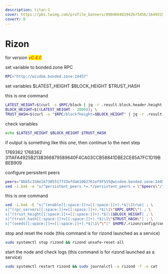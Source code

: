 ```yaml
---
description: titan-1
cover: https://pbs.twimg.com/profile_banners/890466481942675456/1649319780/1500x500
coverY: 0
---
```


# Rizon

for _version <mark style="color:red;">v0.4.0</mark>_

set variable to bonded.zone RPC

```bash
RPC="http://wisdom.bonded.zone:24457"
```

set variables $LATEST\_HEIGHT $BLOCK\_HEIGHT $TRUST\_HASH

this is one command

```bash
LATEST_HEIGHT=$(curl -s $RPC/block | jq -r .result.block.header.height); \
BLOCK_HEIGHT=$((LATEST_HEIGHT - 2000)); \
TRUST_HASH=$(curl -s "$RPC/block?height=$BLOCK_HEIGHT" | jq -r .result.block_id.hash)
```

check variables

```bash
echo $LATEST_HEIGHT $BLOCK_HEIGHT $TRUST_HASH
```

if output is something like this one, then continue to the next step

1769362 1768362 311AFA4925B213B366879589640F4CA03CCB58841DBE2CE85A7FC1D19BBEB909

configure persistent peers

```bash
peers="8bb5c158e167305517733efda61082761ef9f555@wisdom.bonded.zone:24456"
sed -i.bak -e "s/^persistent_peers *=.*/persistent_peers = \"$peers\"/" $HOME/.rizon/config/config.toml
```

this is one command

```bash
sed -i.bak -E "s|^(enable[[:space:]]+=[[:space:]]+).*$|\1true| ; \
s|^(rpc_servers[[:space:]]+=[[:space:]]+).*$|\1\"$RPC,$RPC\"| ; \
s|^(trust_height[[:space:]]+=[[:space:]]+).*$|\1$BLOCK_HEIGHT| ; \
s|^(trust_hash[[:space:]]+=[[:space:]]+).*$|\1\"$TRUST_HASH\"| ; \
s|^(seeds[[:space:]]+=[[:space:]]+).*$|\1\"\"|" $HOME/.rizon/config/config.toml
```

stop and reset the node (this command is for rizond launched as a service)

```bash
sudo systemctl stop rizond && rizond unsafe-reset-all
```

start the node and check logs (this command is for rizond launched as a service)

```bash
sudo systemctl restart rizond && sudo journalctl -u rizond -f -o cat
```
